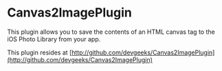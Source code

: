 Canvas2ImagePlugin
============

This plugin allows you to save the contents of an HTML canvas tag to the iOS Photo Library from your app.

This plugin resides at [http://github.com/devgeeks/Canvas2ImagePlugin](http://github.com/devgeeks/Canvas2ImagePlugin)